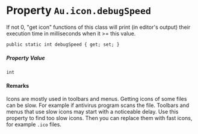 # Property `Au.icon.debugSpeed`

If not 0, "get icon" functions of this class will print (in editor's output) their execution time in milliseconds when it >= this value.

```
public static int debugSpeed { get; set; }
```

##### Property Value

`int`

#### Remarks

Icons are mostly used in toolbars and menus. Getting icons of some files can be slow. For example if antivirus program scans the file. Toolbars and menus that use slow icons may start with a noticeable delay. Use this property to find too slow icons. Then you can replace them with fast icons, for example `.ico` files.